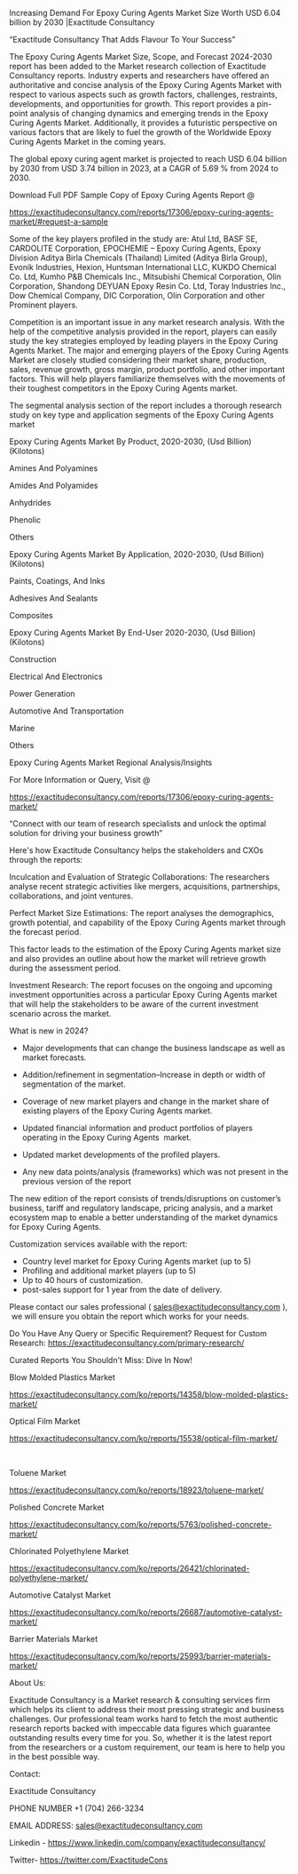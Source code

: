 Increasing Demand For Epoxy Curing Agents Market Size Worth USD 6.04 billion by 2030 |Exactitude Consultancy

“Exactitude Consultancy That Adds Flavour To Your Success”

The Epoxy Curing Agents Market Size, Scope, and Forecast 2024-2030 report has been added to the Market research collection of Exactitude Consultancy reports. Industry experts and researchers have offered an authoritative and concise analysis of the Epoxy Curing Agents Market with respect to various aspects such as growth factors, challenges, restraints, developments, and opportunities for growth. This report provides a pin-point analysis of changing dynamics and emerging trends in the Epoxy Curing Agents Market. Additionally, it provides a futuristic perspective on various factors that are likely to fuel the growth of the Worldwide Epoxy Curing Agents Market in the coming years.

The global epoxy curing agent market is projected to reach USD 6.04 billion by 2030 from USD 3.74 billion in 2023, at a CAGR of 5.69 % from 2024 to 2030.

Download Full PDF Sample Copy of Epoxy Curing Agents Report @

https://exactitudeconsultancy.com/reports/17306/epoxy-curing-agents-market/#request-a-sample

Some of the key players profiled in the study are: Atul Ltd, BASF SE, CARDOLITE Corporation, EPOCHEMIE – Epoxy Curing Agents, Epoxy Division Aditya Birla Chemicals (Thailand) Limited (Aditya Birla Group), Evonik Industries, Hexion, Huntsman International LLC, KUKDO Chemical Co. Ltd, Kumho P&B Chemicals Inc., Mitsubishi Chemical Corporation, Olin Corporation, Shandong DEYUAN Epoxy Resin Co. Ltd, Toray Industries Inc., Dow Chemical Company, DIC Corporation, Olin Corporation and other Prominent players.

Competition is an important issue in any market research analysis. With the help of the competitive analysis provided in the report, players can easily study the key strategies employed by leading players in the Epoxy Curing Agents Market. The major and emerging players of the Epoxy Curing Agents Market are closely studied considering their market share, production, sales, revenue growth, gross margin, product portfolio, and other important factors. This will help players familiarize themselves with the movements of their toughest competitors in the Epoxy Curing Agents market.

The segmental analysis section of the report includes a thorough research study on key type and application segments of the Epoxy Curing Agents market

Epoxy Curing Agents Market By Product, 2020-2030, (Usd Billion) (Kilotons)

Amines And Polyamines

Amides And Polyamides

Anhydrides

Phenolic

Others

Epoxy Curing Agents Market By Application, 2020-2030, (Usd Billion) (Kilotons)

Paints, Coatings, And Inks

Adhesives And Sealants

Composites

Epoxy Curing Agents Market By End-User 2020-2030, (Usd Billion) (Kilotons)

Construction

Electrical And Electronics

Power Generation

Automotive And Transportation

Marine

Others

Epoxy Curing Agents Market Regional Analysis/Insights

For More Information or Query, Visit @

https://exactitudeconsultancy.com/reports/17306/epoxy-curing-agents-market/

“Connect with our team of research specialists and unlock the optimal solution for driving your business growth”

Here's how Exactitude Consultancy helps the stakeholders and CXOs through the reports:

Inculcation and Evaluation of Strategic Collaborations: The researchers analyse recent strategic activities like mergers, acquisitions, partnerships, collaborations, and joint ventures.

Perfect Market Size Estimations: The report analyses the demographics, growth potential, and capability of the Epoxy Curing Agents market through the forecast period.

This factor leads to the estimation of the Epoxy Curing Agents market size and also provides an outline about how the market will retrieve growth during the assessment period.

Investment Research: The report focuses on the ongoing and upcoming investment opportunities across a particular Epoxy Curing Agents market that will help the stakeholders to be aware of the current investment scenario across the market.

What is new in 2024?

- Major developments that can change the business landscape as well as market forecasts.

- Addition/refinement in segmentation–Increase in depth or width of segmentation of the market.

- Coverage of new market players and change in the market share of existing players of the Epoxy Curing Agents market.

- Updated financial information and product portfolios of players operating in the Epoxy Curing Agents  market.

- Updated market developments of the profiled players.

- Any new data points/analysis (frameworks) which was not present in the previous version of the report

The new edition of the report consists of trends/disruptions on customer’s business, tariff and regulatory landscape, pricing analysis, and a market ecosystem map to enable a better understanding of the market dynamics for Epoxy Curing Agents.

Customization services available with the report:

- Country level market for Epoxy Curing Agents market (up to 5)
- Profiling and additional market players (up to 5)
- Up to 40 hours of customization.
- post-sales support for 1 year from the date of delivery.

Please contact our sales professional ( sales@exactitudeconsultancy.com ),  we will ensure you obtain the report which works for your needs.

Do You Have Any Query or Specific Requirement? Request for Custom Research: https://exactitudeconsultancy.com/primary-research/

Curated Reports You Shouldn't Miss: Dive In Now!

Blow Molded Plastics Market

https://exactitudeconsultancy.com/ko/reports/14358/blow-molded-plastics-market/

Optical Film Market

https://exactitudeconsultancy.com/ko/reports/15538/optical-film-market/

 

Toluene Market

https://exactitudeconsultancy.com/ko/reports/18923/toluene-market/

Polished Concrete Market

https://exactitudeconsultancy.com/ko/reports/5763/polished-concrete-market/

Chlorinated Polyethylene Market

https://exactitudeconsultancy.com/ko/reports/26421/chlorinated-polyethylene-market/

Automotive Catalyst Market

https://exactitudeconsultancy.com/ko/reports/26687/automotive-catalyst-market/

Barrier Materials Market

https://exactitudeconsultancy.com/ko/reports/25993/barrier-materials-market/

About Us:

Exactitude Consultancy is a Market research & consulting services firm which helps its client to address their most pressing strategic and business challenges. Our professional team works hard to fetch the most authentic research reports backed with impeccable data figures which guarantee outstanding results every time for you. So, whether it is the latest report from the researchers or a custom requirement, our team is here to help you in the best possible way.

Contact:

Exactitude Consultancy

PHONE NUMBER +1 (704) 266-3234

EMAIL ADDRESS: sales@exactitudeconsultancy.com

Linkedin - https://www.linkedin.com/company/exactitudeconsultancy/

Twitter- https://twitter.com/ExactitudeCons


